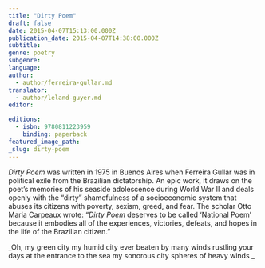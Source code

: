 ```yaml
---
title: "Dirty Poem"
draft: false
date: 2015-04-07T15:13:00.000Z
publication_date: 2015-04-07T14:38:00.000Z
subtitle:
genre: poetry
subgenre:
language:
author:
  - author/ferreira-gullar.md
translator:
  - author/leland-guyer.md
editor:

editions:
  - isbn: 9780811223959
    binding: paperback
featured_image_path:
_slug: dirty-poem
---
```


_Dirty Poem_ was written in 1975 in Buenos Aires when Ferreira Gullar was in political exile from the Brazilian dictatorship. An epic work, it draws on the poet’s memories of his seaside adolescence during World War II and deals openly with the “dirty” shamefulness of a socioeconomic system that abuses its citizens with poverty, sexism, greed, and fear. The scholar Otto Maria Carpeaux wrote: “_Dirty Poem_ deserves to be called ‘National Poem’ because it embodies all of the experiences, victories, defeats, and hopes in the life of the Brazilian citizen.” 

_Oh, my green city
my humid city
ever beaten by many winds
rustling your days at the entrance to the sea
my sonorous city
spheres of heavy winds _

